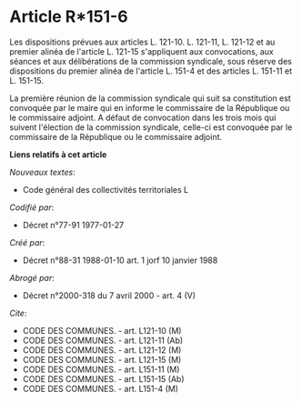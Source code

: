 # Article R*151-6

Les dispositions prévues aux articles L. 121-10. L. 121-11, L. 121-12 et au premier alinéa de l'article L. 121-15
s'appliquent aux convocations, aux séances et aux délibérations de la commission syndicale, sous réserve des dispositions du
premier alinéa de l'article L. 151-4 et des articles L. 151-11 et L. 151-15.

La première réunion de la commission syndicale qui suit sa constitution est convoquée par le maire qui en informe le
commissaire de la République ou le commissaire adjoint. A défaut de convocation dans les trois mois qui suivent l'élection de
la commission syndicale, celle-ci est convoquée par le commissaire de la République ou le commissaire adjoint.

**Liens relatifs à cet article**

_Nouveaux textes_:

  - Code général des collectivités territoriales L

_Codifié par_:

  - Décret n°77-91 1977-01-27

_Créé par_:

  - Décret n°88-31 1988-01-10 art. 1 jorf 10 janvier 1988

_Abrogé par_:

  - Décret n°2000-318 du 7 avril 2000 - art. 4 (V)

_Cite_:

  - CODE DES COMMUNES. - art. L121-10 (M)
  - CODE DES COMMUNES. - art. L121-11 (Ab)
  - CODE DES COMMUNES. - art. L121-12 (M)
  - CODE DES COMMUNES. - art. L121-15 (M)
  - CODE DES COMMUNES. - art. L151-11 (M)
  - CODE DES COMMUNES. - art. L151-15 (Ab)
  - CODE DES COMMUNES. - art. L151-4 (M)
